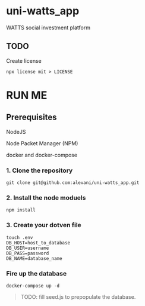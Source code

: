 # uni-watts_app
WATTS social investment platform

## TODO
Create license
```
npx license mit > LICENSE
```

# RUN ME
## Prerequisites
<p>NodeJS</p>
<p>Node Packet Manager (NPM)</p>
<p>docker and docker-compose</p>

### 1. Clone the repository 
```
git clone git@github.com:alevani/uni-watts_app.git
```
### 2. Install the node moduels
```
npm install
```
### 3. Create your dotven file
```
touch .env
DB_HOST=host_to_database
DB_USER=username
DB_PASS=password
DB_NAME=database_name
```
### Fire up the database
```
docker-compose up -d
```
> TODO: fill seed.js to prepopulate the database.
